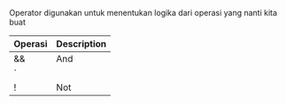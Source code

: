 Operator digunakan untuk menentukan logika dari operasi yang nanti kita buat

| Operasi | Description |
| ----------- | ----------- |
| && | And |
| `||` | Or |
| ! | Not |
